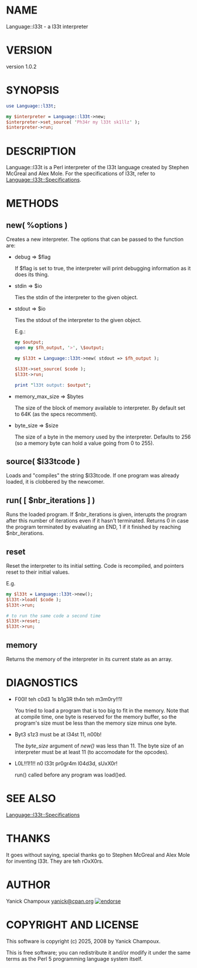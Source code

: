 # NAME

Language::l33t - a l33t interpreter

# VERSION

version 1.0.2

# SYNOPSIS

```perl
use Language::l33t;

my $interpreter = Language::l33t->new;
$interpreter->set_source( 'Ph34r my l33t sk1llz' );
$interpreter->run;
```

# DESCRIPTION

Language::l33t is a Perl interpreter of the l33t language created by
Stephen McGreal and Alex Mole. For the specifications of l33t, refer
to [Language::l33t::Specifications](https://metacpan.org/pod/Language%3A%3Al33t%3A%3ASpecifications).

# METHODS

## new( %options )

Creates a new interpreter. The options that can be passed to the function are:

- debug => $flag

    If $flag is set to true, the interpreter will print debugging information
    as it does its thing.

- stdin => $io

    Ties the stdin of the interpreter to the given object.

- stdout => $io

    Ties the stdout of the interpreter to the given object. 

    E.g.:

    ```perl
    my $output;
    open my $fh_output, '>', \$output;

    my $l33t = Language::l33t->new( stdout => $fh_output );

    $l33t->set_source( $code );
    $l33t->run;

    print "l33t output: $output";
    ```

- memory\_max\_size => $bytes

    The size of the block of memory available to interpreter. By default set to
    64K (as the specs recomment).

- byte\_size => $size

    The size of a byte in the memory used by the interpreter. Defaults to
    256 (so a memory byte can hold a value going from 0 to 255).

## source( $l33tcode )

Loads and "compiles" the string $l33tcode. If one program was already loaded,
it is clobbered by the newcomer. 

## run( \[ $nbr\_iterations \] )

Runs the loaded program. If $nbr\_iterations is given, interupts the program
after this number of iterations even if it hasn't terminated. Returns 0 in
case the program terminated by evaluating an END, 1 if it finished by reaching
$nbr\_iterations.

## reset

Reset the interpreter to its initial setting. Code is
recompiled, and pointers reset to their initial values. 

E.g.

```perl
my $l33t = Language::l33t->new();
$l33t->load( $code );
$l33t->run;

# to run the same code a second time
$l33t->reset;
$l33t->run;
```

## memory

Returns the memory of the interpreter in its current state as an array.

# DIAGNOSTICS

- F00l! teh c0d3 1s b1g3R th4n teh m3m0ry!!1!

    You tried to load a program that is too big to fit in 
    the memory. Note that at compile time, one byte is reserved
    for the memory buffer, so the program's size must be less than
    the memory size minus one byte.

- Byt3 s1z3 must be at l34st 11, n00b!

    The _byte\_size_ argument of _new()_ was less than 11. 
    The byte size of an interpreter must be at least 11 (to
    accomodate for the opcodes).

- L0L!!1!1!! n0 l33t pr0gr4m l04d3d, sUxX0r!

    run() called before any program was load()ed.

# SEE ALSO

[Language::l33t::Specifications](https://metacpan.org/pod/Language%3A%3Al33t%3A%3ASpecifications)

# THANKS 

It goes without saying, special thanks go 
to Stephen McGreal and Alex Mole for inventing l33t. 
They are teh rOxX0rs.

# AUTHOR

Yanick Champoux <yanick@cpan.org> [![endorse](http://api.coderwall.com/yanick/endorsecount.png)](http://coderwall.com/yanick)

# COPYRIGHT AND LICENSE

This software is copyright (c) 2025, 2008 by Yanick Champoux.

This is free software; you can redistribute it and/or modify it under
the same terms as the Perl 5 programming language system itself.
